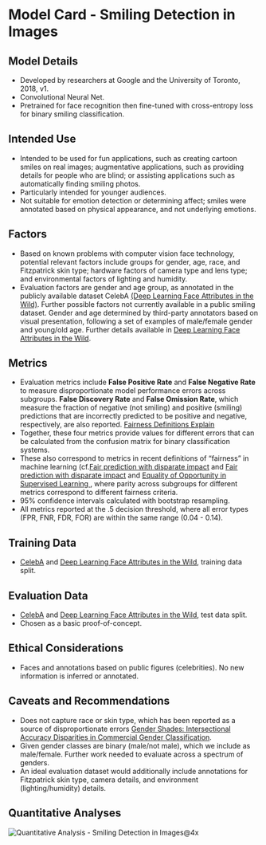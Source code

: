 # Model Card - Smiling Detection in Images

## Model Details
- Developed by researchers at Google and the University of Toronto, 2018, v1.
- Convolutional Neural Net.
- Pretrained for face recognition then fine-tuned with cross-entropy loss for binary smiling classification.

## Intended Use
- Intended to be used for fun applications, such as creating cartoon smiles on real images; augmentative applications, such as providing details for people who are blind; or assisting applications such as automatically finding smiling photos.
- Particularly intended for younger audiences.
- Not suitable for emotion detection or determining affect; smiles were annotated based on physical appearance, and not underlying emotions.

## Factors
- Based on known problems with computer vision face technology, potential relevant factors include groups for gender, age, race, and Fitzpatrick skin type; hardware factors of camera type and lens type; and environmental factors of lighting and humidity.
- Evaluation factors are gender and age group, as annotated in the publicly available dataset CelebA [(Deep Learning Face Attributes in the Wild)](https://arxiv.org/abs/1411.7766). Further possible factors not currently available in a public smiling dataset. Gender and age determined by third-party annotators based on visual presentation, following a set of examples of male/female gender and young/old age. Further details available in [Deep Learning Face Attributes in the Wild](https://arxiv.org/abs/1411.7766).

## Metrics
- Evaluation metrics include **False Positive Rate** and **False Negative Rate** to measure disproportionate model performance errors across subgroups. **False Discovery Rate** and **False Omission Rate**, which measure the fraction of negative (not smiling) and positive (smiling) predictions that are incorrectly predicted to be positive and negative, respectively, are also reported. [Fairness Definitions Explain](https://vsahil.github.io/publication/fairness-definitions/)
- Together, these four metrics provide values for different errors that can be calculated from the confusion matrix for binary classification systems.
- These also correspond to metrics in recent definitions of “fairness” in machine learning (cf.[Fair prediction with disparate impact]( https://arxiv.org/abs/1610.07524) and [Fair prediction with disparate impact](https://arxiv.org/abs/1610.07524) and [Equality of Opportunity in Supervised Learning
](https://papers.nips.cc/paper/2016/hash/9d2682367c3935defcb1f9e247a97c0d-Abstract.html), where parity across subgroups for different metrics correspond to different fairness criteria.
- 95% confidence intervals calculated with bootstrap resampling.
- All metrics reported at the .5 decision threshold, where all error types (FPR, FNR, FDR, FOR) are within the same range (0.04 - 0.14).

## Training Data
- [CelebA](https://mmlab.ie.cuhk.edu.hk/projects/CelebA.html) and [Deep Learning Face Attributes in the Wild](https://arxiv.org/abs/1411.7766), training data split.

## Evaluation Data
- [CelebA](https://mmlab.ie.cuhk.edu.hk/projects/CelebA.html) and [Deep Learning Face Attributes in the Wild](https://arxiv.org/abs/1411.7766), test data split.
- Chosen as a basic proof-of-concept.

## Ethical Considerations
- Faces and annotations based on public figures (celebrities). No new information is inferred or annotated.

## Caveats and Recommendations
- Does not capture race or skin type, which has been reported as a source of disproportionate errors [Gender Shades: Intersectional Accuracy Disparities in Commercial Gender Classification](https://www.media.mit.edu/publications/gender-shades-intersectional-accuracy-disparities-in-commercial-gender-classification/).
- Given gender classes are binary (male/not male), which we include as male/female. Further work needed to evaluate across a spectrum of genders.
- An ideal evaluation dataset would additionally include annotations for Fitzpatrick skin type, camera details, and environment (lighting/humidity) details.

## Quantitative Analyses

![Quantitative Analysis - Smiling Detection in Images@4x](https://user-images.githubusercontent.com/1875500/226173249-54429f91-b0db-4ea6-bfb5-8b89eef6f6ca.png)
